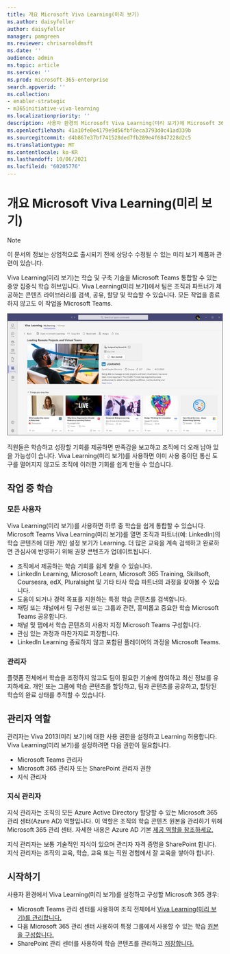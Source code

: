 ```yaml
---
title: 개요 Microsoft Viva Learning(미리 보기)
ms.author: daisyfeller
author: daisyfeller
manager: pamgreen
ms.reviewer: chrisarnoldmsft
ms.date: ''
audience: admin
ms.topic: article
ms.service: ''
ms.prod: microsoft-365-enterprise
search.appverid: ''
ms.collection:
- enabler-strategic
- m365initiative-viva-learning
ms.localizationpriority: ''
description: 사용자 환경의 Microsoft Viva Learning(미리 보기)에 Microsoft 365 대해 자세히 알아보습니다.
ms.openlocfilehash: 41a10fe0e4179e9d56fbf8eca3793d0c41ad339b
ms.sourcegitcommit: d4b867e37bf741528ded7fb289e4f6847228d2c5
ms.translationtype: MT
ms.contentlocale: ko-KR
ms.lasthandoff: 10/06/2021
ms.locfileid: "60205776"
---
```

# <a name="overview-of-microsoft-viva-learning-preview"></a>개요 Microsoft Viva Learning(미리 보기) 

> [!NOTE]
> 이 문서의 정보는 상업적으로 출시되기 전에 상당수 수정될 수 있는 미리 보기 제품과 관련이 있습니다. 

Viva Learning(미리 보기)는 학습 및 구축 기술을 Microsoft Teams 통합할 수 있는 중앙 집중식 학습 허브입니다. Viva Learning(미리 보기)에서 팀은 조직과 파트너가 제공하는 콘텐츠 라이브러리를 검색, 공유, 할당 및 학습할 수 있습니다. 모든 작업을 종료하지 않고도 이 작업을 Microsoft Teams.

   ![Screenshot of the Viva Learning (Preview) homepage in Teams.](../media/learning/learning-home-teams.png)
 
직원들은 학습하고 성장할 기회를 제공하면 만족감을 보고하고 조직에 더 오래 남아 있을 가능성이 습니다. Viva Learning(미리 보기)를 사용하면 이미 사용 중이던 통신 도구를 멀어지지 않고도 조직에 이러한 기회를 쉽게 만들 수 있습니다.

## <a name="learn-while-working"></a>작업 중 학습

### <a name="everyone"></a>모든 사용자

Viva Learning(미리 보기)를 사용하면 하루 중 학습을 쉽게 통합할 수 있습니다. Microsoft Teams Viva Learning(미리 보기)를 열면 조직과 파트너(예: LinkedIn)의 학습 콘텐츠에 대한 개인 설정 보기가 Learning. 더 많은 교육을 계속 검색하고 완료하면 관심사에 반영하기 위해 권장 콘텐츠가 업데이트됩니다.

- 조직에서 제공하는 학습 기회를 쉽게 찾을 수 있습니다.
- LinkedIn Learning, Microsoft Learn, Microsoft 365 Training, Skillsoft, Coursesra, edX, Pluralsight 및 기타 타사 학습 파트너의 과정을 찾아볼 수 있습니다.
- 도움이 되거나 경력 목표를 지원하는 특정 학습 콘텐츠를 검색합니다.
- 채팅 또는 채널에서 팀 구성원 또는 그룹과 관련, 흥미롭고 중요한 학습 Microsoft Teams 공유합니다.
- 채널 및 탭에서 학습 콘텐츠의 사용자 지정 Microsoft Teams 구성합니다.
- 관심 있는 과정과 마찬가지로 저장합니다.
- LinkedIn Learning 종료하지 않고 포함된 플레이어의 과정을 Microsoft Teams.

### <a name="managers"></a>관리자

플랫폼 전체에서 학습을 조정하지 않고도 팀이 필요한 기술에 참여하고 최신 정보를 유지하세요. 개인 또는 그룹에 학습 콘텐츠를 할당하고, 팀과 콘텐츠를 공유하고, 할당된 학습의 완료 상태를 추적할 수 있습니다.

## <a name="admin-roles"></a>관리자 역할

관리자는 Viva 2013(미리 보기)에 대한 사용 권한을 설정하고 Learning 허용합니다. Viva Learning(미리 보기)를 설정하려면 다음 권한이 필요합니다.

- Microsoft Teams 관리자
- Microsoft 365 관리자 또는 SharePoint 관리자 권한
- 지식 관리자

### <a name="knowledge-admin"></a>지식 관리자

지식 관리자는 조직의 모든 Azure Active Directory 할당할 수 있는 Microsoft 365 관리 센터(Azure AD) 역할입니다. 이 역할은 조직의 학습 콘텐츠 원본을 관리하기 위해 Microsoft 365 관리 센터. 자세한 내용은 Azure AD 기본 [제공 역할을 참조하세요.](/azure/active-directory/roles/permissions-reference#knowledge-administrator)

지식 관리자는 보통 기술적인 지식이 있으며 관리자 자격 증명을 SharePoint 합니다. 지식 관리자는 조직의 교육, 학습, 교육 또는 직원 경험에서 잘 교육을 쌓아야 합니다.

## <a name="get-started"></a>시작하기

사용자 환경에서 Viva Learning(미리 보기)를 설정하고 구성할 Microsoft 365 경우:

- Microsoft Teams 관리 센터를 사용하여 조직 전체에서 [Viva Learning(미리 보기)를 관리합니다.](set-up-teams-admin-center.md)
- 다음 Microsoft 365 관리 센터 사용하여 특정 그룹에서 사용할 수 있는 학습 [원본을 구성합니다.](content-sources-365-admin-center.md)
- SharePoint 관리 센터를 사용하여 학습 콘텐츠를 관리하고 [저장합니다.](configure-sharepoint-content-source.md)




